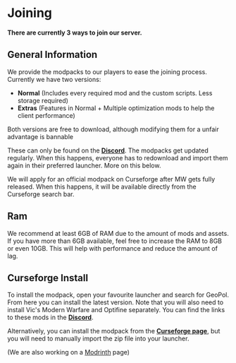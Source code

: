 # Joining

**There are currently 3 ways to join our server.**

## General Information

We provide the modpacks to our players to ease the joining process. Currently we have two versions:
- **Normal** (Includes every required mod and the custom scripts. Less storage required)
- **Extras** (Features in Normal + Multiple optimization mods to help the client performance)

Both versions are free to download, although modifying them for a unfair advantage is bannable    

These can only be found on the [**Discord**](https://discord.geopolmc.org). The modpacks get updated regularly. When this happens, everyone has to redownload and import them again in their preferred launcher. More on this below.

We will apply for an official modpack on Curseforge after MW gets fully released. When this happens, it will be available directly from the Curseforge search bar.
## Ram

We recommend at least 6GB of RAM due to the amount of mods and assets. If you have more than 6GB available, feel free to increase the RAM to 8GB or even 10GB. This will help with performance and reduce the amount of lag.

## Curseforge Install

To install the modpack, open your favourite launcher and search for GeoPol. From here you can install the latest version. Note that you will also need to install Vic's Modern Warfare and Optifine separately. You can find the links to these mods in the [**Discord**](https://discord.geopolmc.org).

Alternatively, you can install the modpack from the [**Curseforge page**](https://www.curseforge.com/minecraft/modpacks/geopol), but you will need to manually import the zip file into your launcher.

(We are also working on a [Modrinth](https://modrinth.com/) page)
